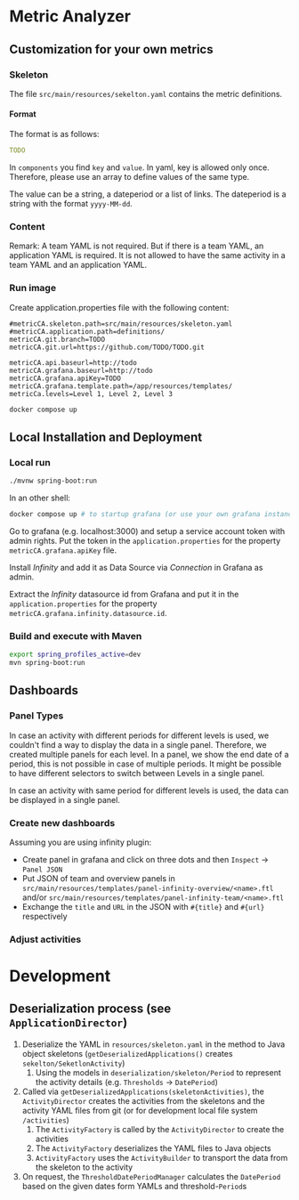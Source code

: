 # Metric Analyzer

## Customization for your own metrics
### Skeleton
The file `src/main/resources/sekelton.yaml` contains the metric definitions.

#### Format
The format is as follows:
```yaml 
TODO
```
In `components` you find `key` and `value`. In yaml, key is allowed only once. Therefore, please use an array to define values of the same type.

The value can be a string, a dateperiod or a list of links. The dateperiod is a string with the format `yyyy-MM-dd`.
### Content


Remark: A team YAML is not required. But if there is a team YAML, an application YAML is required. It is not allowed to have the same activity in a team YAML and an application YAML.

### Run image
Create application.properties file with the following content:
```properties
#metricCA.skeleton.path=src/main/resources/skeleton.yaml
#metricCA.application.path=definitions/
metricCA.git.branch=TODO
metricCA.git.url=https://github.com/TODO/TODO.git

metricCA.api.baseurl=http://todo
metricCA.grafana.baseurl=http://todo
metricCA.grafana.apiKey=TODO
metricCA.grafana.template.path=/app/resources/templates/
metricCa.levels=Level 1, Level 2, Level 3
```
```bash
docker compose up
```

## Local Installation and Deployment
### Local run
```bash
./mvnw spring-boot:run
```
In an other shell:
```bash
docker compose up # to startup grafana (or use your own grafana instance)
```
Go to grafana (e.g. localhost:3000) and setup a service account token with admin rights. 
Put the token in the `application.properties` for the property `metricCA.grafana.apiKey` file.

Install _Infinity_ and add it as Data Source via _Connection_ in Grafana as admin.

Extract the _Infinity_ datasource id from Grafana and put it in the `application.properties` for the property `metricCA.grafana.infinity.datasource.id`.

### Build and execute with Maven

```bash
export spring_profiles_active=dev
mvn spring-boot:run
```

## Dashboards
### Panel Types
In case an activity with different periods for different levels is used, we couldn't find a way to display the data in a single panel. Therefore, we created multiple panels for each level.
In a panel, we show the end date of a period, this is not possible in case of multiple periods. It might be possible to have different selectors to switch between Levels in a single panel.

In case an activity with same period for different levels is used, the data can be displayed in a single panel.

### Create new dashboards
Assuming you are using infinity plugin:
- Create panel in grafana and click on three dots and then `Inspect` -> `Panel JSON`
- Put JSON of team and overview panels in `src/main/resources/templates/panel-infinity-overview/<name>.ftl` and/or `src/main/resources/templates/panel-infinity-team/<name>.ftl`
- Exchange the `title` and `URL` in the JSON with `#{title}` and `#{url}` respectively

### Adjust activities

# Development
## Deserialization process (see `ApplicationDirector`)
1. Deserialize the YAML in `resources/skeleton.yaml` in the method to Java object skeletons (`getDeserializedApplications()` creates `sekelton/SeketlonActivity`)
    1. Using the models in `deserialization/skeleton/Period` to represent the activity details (e.g. `Thresholds` -> `DatePeriod`)
2. Called via `getDeserializedApplications(skeletonActivities)`, the `ActivityDirector` creates the activities from the skeletons and the activity YAML files from git (or for development local file system `/activities`)
    1. The `ActivityFactory` is called by the `ActivityDirector` to create the activities
    2. The `ActivityFactory` deserializes the YAML files to Java objects
    3. `ActivityFactory` uses the `ActivityBuilder` to transport the data from the skeleton to the activity
3. On request, the `ThresholdDatePeriodManager` calculates the `DatePeriod` based on the given dates form YAMLs and threshold-`Period`s
